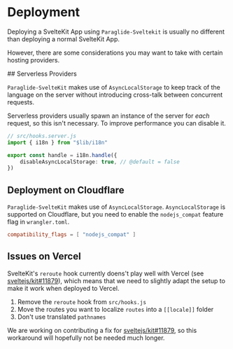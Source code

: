 # Deployment

Deploying a SvelteKit App using `Paraglide-Sveltekit` is usually no different than deploying a normal SvelteKit App.

However, there are some considerations you may want to take with certain hosting providers.

## Serverless Providers

`Paraglide-SvelteKit` makes use of `AsyncLocalStorage` to keep track of the language on the server without introducing cross-talk between concurrent requests.

Serverless providers usually spawn an instance of the server for _each_ request, so this isn't necessary. To improve performance you can disable it.

```ts
// src/hooks.server.js
import { i18n } from "$lib/i18n"

export const handle = i18n.handle({
	disableAsyncLocalStorage: true, // @default = false
})
```

## Deployment on Cloudflare

`Paraglide-SvelteKit` makes use of `AsyncLocalStorage`. `AsyncLocalStorage` is supported on Cloudflare, but you need to enable the `nodejs_compat` feature flag in `wrangler.toml`.

```toml
compatibility_flags = [ "nodejs_compat" ]
```

## Issues on Vercel

SvelteKit's `reroute` hook currently doens't play well with Vercel (see [sveltejs/kit#11879](https://github.com/sveltejs/kit/issues/11879)), which means that we need to slightly adapt the setup to make it work when deployed to Vercel.

1. Remove the `reroute` hook from `src/hooks.js`
2. Move the routes you want to localize `routes` into a `[[locale]]` folder
3. Don't use translated `pathnames`

We are working on contributing a fix for [sveltejs/kit#11879](https://github.com/sveltejs/kit/issues/11879), so this workaround will hopefully not be needed much longer.
